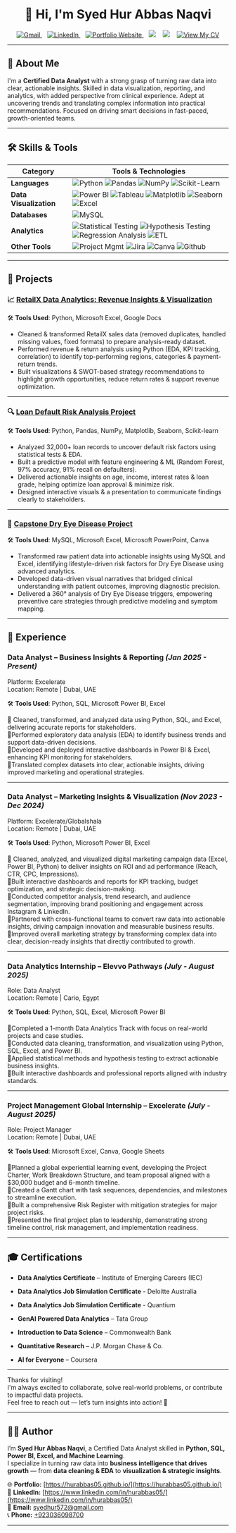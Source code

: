 <h1 align="center">👋 Hi, I'm Syed Hur Abbas Naqvi</h1>

<p align="center">
  <a href="mailto:syedhur572@gmail.com">
    <img src="https://img.shields.io/badge/Gmail-D14836?style=flat&logo=gmail&logoColor=white" alt="Gmail"/>
  </a>
  &nbsp;&nbsp;
  <a href="https://www.linkedin.com/in/hurabbas05/">
    <img src="https://img.shields.io/badge/LinkedIn-0A66C2?style=flat&logo=linkedin&logoColor=white" alt="LinkedIn"/>
  </a>
  &nbsp;&nbsp;
  <a href="https://hurabbas05.github.io/">
    <img src="https://img.shields.io/badge/Portfolio-Website-blueviolet?style=flat&logo=google-chrome&logoColor=white" alt="Portfolio Website"/>
  </a>
  &nbsp;&nbsp;
  <img src="https://img.shields.io/badge/Phone-📞+92%20303%206098700-blue?style=flat"/>
  &nbsp;&nbsp;
  <img src="https://img.shields.io/badge/Location-Pakistan-008000?style=flat"/>
  &nbsp;&nbsp;
  <a href="https://www.canva.com/design/DAGwzMrgFv8/Oij1AH_wMaalO1tC8N6hoA/view?utm_content=DAGwzMrgFv8&utm_campaign=designshare&utm_medium=link2&utm_source=uniquelinks&utlId=h345c0c569d" target="_blank">
    <img src="https://img.shields.io/badge/📄%20View%20My%20CV-1e90ff?style=flat-square" alt="View My CV"/>
  </a>
</p>

---

## 🧠 About Me

I'm a **Certified Data Analyst** with a strong grasp of turning raw data into clear, actionable insights. Skilled in data visualization, reporting, and analytics, with added perspective from clinical experience. Adept at uncovering trends and translating complex information into practical recommendations. Focused on driving smart decisions in fast-paced, growth-oriented teams.

---

## 🛠 Skills & Tools

| Category             | Tools & Technologies |
|----------------------|----------------------|
| **Languages**        | ![Python](https://img.shields.io/badge/Python-3776AB?style=flat&logo=python&logoColor=white) ![Pandas](https://img.shields.io/badge/Pandas-150458?style=flat&logo=pandas&logoColor=white) ![NumPy](https://img.shields.io/badge/Numpy-013243?style=flat&logo=numpy&logoColor=white) ![Scikit-Learn](https://img.shields.io/badge/Scikit--Learn-F7931E?style=flat&logo=scikit-learn&logoColor=white) |
| **Data Visualization**         | ![Power BI](https://img.shields.io/badge/PowerBI-F2C811?style=flat&logo=powerbi&logoColor=black) ![Tableau](https://img.shields.io/badge/Tableau-E97627?style=flat&logo=tableau&logoColor=white) ![Matplotlib](https://img.shields.io/badge/Matplotlib-blue?style=flat&logo=matplotlib&logoColor=black) ![Seaborn](https://img.shields.io/badge/Seaborn-2D3F73?style=flat) ![Excel](https://img.shields.io/badge/Excel-217346?style=flat&logo=microsoft-excel&logoColor=white) |
| **Databases**        | ![MySQL](https://img.shields.io/badge/MySQL-4479A1?style=flat&logo=mysql&logoColor=white) |
| **Analytics**        | ![Statistical Testing](https://img.shields.io/badge/Statistical--Testing-grey) ![Hypothesis Testing](https://img.shields.io/badge/Hypothesis--Testing-yellow)  ![Regression Analysis](https://img.shields.io/badge/Regression--Analysis-blue) ![ETL](https://img.shields.io/badge/ETL-lightorange) |
| **Other Tools**      | ![Project Mgmt](https://img.shields.io/badge/Project--Management-blue) ![Jira](https://img.shields.io/badge/Jira-0052CC?style=flat&logo=jira&logoColor=white) ![Canva](https://img.shields.io/badge/Canva-00C4CC?style=flat&logo=canva&logoColor=white) ![Github](https://img.shields.io/badge/Github-F05032?style=flat&logo=git&logoColor=white)
---

## 📁 Projects

### 📈 [RetailX Data Analytics: Revenue Insights & Visualization](https://github.com/hurabbas05/RetailX-Revenue-Insights-Strategy-Project)  

🛠 **Tools Used**: Python, Microsoft Excel, Google Docs  

- Cleaned & transformed RetailX sales data (removed duplicates, handled missing values, fixed formats) to prepare analysis-ready dataset.
- Performed revenue & return analysis using Python (EDA, KPI tracking, correlation) to identify top-performing regions, categories & payment-return trends.
- Built visualizations & SWOT-based strategy recommendations to highlight growth opportunities, reduce return rates & support revenue optimization.

---

### 🔍 [Loan Default Risk Analysis Project](https://github.com/hurabbas05/Loan-Default-Risk-Analysis)  

🛠 **Tools Used**: Python, Pandas, NumPy, Matplotlib, Seaborn, Scikit-learn  

- Analyzed 32,000+ loan records to uncover default risk factors using statistical tests & EDA.
- Built a predictive model with feature engineering & ML (Random Forest, 97% accuracy, 91% recall on defaulters).
- Delivered actionable insights on age, income, interest rates & loan grade, helping optimize loan approval & minimize risk.
- Designed interactive visuals & a presentation to communicate findings clearly to stakeholders.
---

### 🧬 [Capstone Dry Eye Disease Project](https://github.com/hurabbas05/Capstone-Dry-Eye-Disease-Project)  

🛠 **Tools Used**: MySQL, Microsoft Excel, Microsoft PowerPoint, Canva  

- Transformed raw patient data into actionable insights using MySQL and Excel, identifying lifestyle-driven risk factors for Dry Eye Disease using advanced analytics.
- Developed data-driven visual narratives that bridged clinical understanding with patient outcomes, improving diagnostic precision.
- Delivered a 360° analysis of Dry Eye Disease triggers, empowering preventive care strategies through predictive modeling and symptom mapping.

---
## 💼 Experience

### **Data Analyst – Business Insights & Reporting** *(Jan 2025 - Present)*  
Platform: Excelerate                                                           
Location: Remote | Dubai, UAE

🛠 **Tools Used**: Python, SQL, Microsoft Power BI, Excel  

🔹 Cleaned, transformed, and analyzed data using Python, SQL, and Excel, delivering accurate reports for stakeholders.                                  
🔹Performed exploratory data analysis (EDA) to identify business trends and support data-driven decisions.                                     
🔹Developed and deployed interactive dashboards in Power BI & Excel, enhancing KPI monitoring for stakeholders.                        
🔹Translated complex datasets into clear, actionable insights, driving improved marketing and operational strategies.                                  

---

### **Data Analyst – Marketing Insights & Visualization**  *(Nov 2023 - Dec 2024)*
Platform: Excelerate/Globalshala                                                                 
Location: Remote | Dubai, UAE

🛠 **Tools Used**: Python, Microsoft Power BI, Excel  

🔹 Cleaned, analyzed, and visualized digital marketing campaign data (Excel, Power BI, Python) to deliver insights on ROI and ad performance (Reach, CTR, CPC, Impressions).       
🔹Built interactive dashboards and reports for KPI tracking, budget optimization, and strategic decision-making.                 
🔹Conducted competitor analysis, trend research, and audience segmentation, improving brand positioning and engagement across Instagram & LinkedIn.                
🔹Partnered with cross-functional teams to convert raw data into actionable insights, driving campaign innovation and measurable business results.                
🔹Improved overall marketing strategy by transforming complex data into clear, decision-ready insights that directly contributed to growth.               

---
### **Data Analytics Internship – Elevvo Pathways** *(July - August 2025)*                                                        
Role: Data Analyst                                                                                                                                             
Location: Remote | Cario, Egypt                        

🛠 **Tools Used**: Python, SQL, Excel, Microsoft Power BI  

🔹Completed a 1-month Data Analytics Track with focus on real-world projects and case studies.                                        
🔹Conducted data cleaning, transformation, and visualization using Python, SQL, Excel, and Power BI.                                    
🔹Applied statistical methods and hypothesis testing to extract actionable business insights.                                               
🔹Built interactive dashboards and professional reports aligned with industry standards.                                    

---
### **Project Management Global Internship – Excelerate** *(July - August 2025)*                                                                 
Role: Project Manager                                                                                                                   
Location: Remote | Dubai, UAE                                                  

🛠 **Tools Used**: Microsoft Excel, Canva, Google Sheets  

🔹Planned a global experiential learning event, developing the Project Charter, Work Breakdown Structure, and team proposal aligned with a $30,000 budget and 6-month timeline.       
🔹Created a Gantt chart with task sequences, dependencies, and milestones to streamline execution.                                                
🔹Built a comprehensive Risk Register with mitigation strategies for major project risks.                                                      
🔹Presented the final project plan to leadership, demonstrating strong timeline control, risk management, and implementation readiness.                     

---
## 🎓 Certifications

- **Data Analytics Certificate** – Institute of Emerging Careers (IEC)
 
- **Data Analytics Job Simulation Certificate** - Deloitte Australia  

- **Data Analytics Job Simulation Certificate** - Quantium  

- **GenAI Powered Data Analytics** – Tata Group  

- **Introduction to Data Science** – Commonwealth Bank  

- **Quantitative Research** – J.P. Morgan Chase & Co. 

- **AI for Everyone** – Coursera

---

Thanks for visiting!    
I'm always excited to collaborate, solve real-world problems, or contribute to impactful data projects.  
Feel free to reach out — let’s turn insights into action! 🚀

---

## 🙋‍♂️ Author

I’m **Syed Hur Abbas Naqvi**, a Certified Data Analyst skilled in **Python, SQL, Power BI, Excel, and Machine Learning**.  
I specialize in turning raw data into **business intelligence that drives growth** — from **data cleaning & EDA** to **visualization & strategic insights**.

🌐 **Portfolio:** [https://hurabbas05.github.io/](https://hurabbas05.github.io/)  
🔗 **LinkedIn:**  [https://www.linkedin.com/in/hurabbas05/](https://www.linkedin.com/in/hurabbas05/)  
📧 **Email:**     [syedhur572@gmail.com](mailto:syedhur572@gmail.com)  
📞 **Phone:**     [+923036098700](tel:+923036098700)

---
